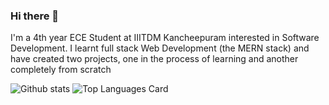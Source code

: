 ### Hi there 👋
I'm a 4th year ECE Student at IIITDM Kancheepuram interested in Software Development. I learnt full stack Web Development (the MERN stack) and have created two projects, one in the process of learning and another completely from scratch

![Github stats](https://github-readme-stats.vercel.app/api?username=ayushr2345&show_icons=true&count_private=true)
![Top Languages Card](https://github-readme-stats.vercel.app/api/top-langs/?username=ayushr2345&layour=compact)

<!--
**ayushr2345/ayushr2345** is a ✨ _special_ ✨ repository because its `README.md` (this file) appears on your GitHub profile.

Here are some ideas to get you started:

- 🔭 I’m currently working on ...
- 🌱 I’m currently learning ...
- 👯 I’m looking to collaborate on ...
- 🤔 I’m looking for help with ...
- 💬 Ask me about ...
- 📫 How to reach me: ...
- 😄 Pronouns: ...
- ⚡ Fun fact: ...
-->
